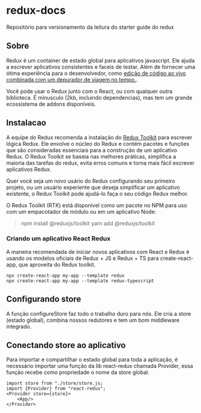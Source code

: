 # redux-docs

Repositório para versionamento da leitura do starter guide do redux

## Sobre

Redux é um container de estado global para aplicativos javascript. Ele ajuda a escrever aplicativos consistentes e faceis de testar. Além de fornecer uma ótima experiência para o desenvolvedor, como [edição de código ao vivo combinada com um depurador de viagem no tempo.](https://github.com/reduxjs/redux-devtools).

Você pode usar o Redux junto com o React, ou com qualquer outra biblioteca. É minusculo (2kb, incluindo dependencias), mas tem um grande ecossistema de addons disponíveis.

## Instalacao

A equipe do Redux recomenda a instalação do [Redux Toolkit](https://redux-toolkit.js.org/) para escrever lógica Redux. Ele envolve o núcleo do Redux e contém pacotes e funções que são consideradas essenciais para a construção de um aplicativo Redux. O Redux Toolkit se baseia nas melhores práticas, simplifica a maioria das tarefas do redux, evita erros comuns e torna mais fácil escrever aplicativos Redux.

Quer você seja um novo usário do Redux configurando seu primeiro projeto, ou um usuário experiente que deseja simplificar um aplicativo existente, o Redux Toolkit pode ajudá-lo faça o seu código Redux melhor.

O Redux Toolkit (RTK) está disponível como um pacote no NPM para uso com um empacotador de módulo ou em um aplicativo Node:

> npm install @reduxjs/toolkit
> yarn add @reduxjs/toolkit

### Criando um aplicativo React Redux

A maneira recomendada de iniciar novos aplicativos com React e Redux é usando os modelos oficiais de Redux + JS e Redux + TS para create-react-app, que aproveita do Redux toolkit.

    npx create-react-app my-app --template redux
    npx create-react-app my-app --template redux-typescript

## Configurando store

A função configureStore faz todo o trabalho duro para nós. Ele cria a store (estado global), combina nossos redutores e tem um bom middleware integrado.

## Conectando store ao aplicativo

Para importar e compartilhar o estado global para toda a aplicação, é necessário importar uma função da lib react-redux chamada Provider, essa função recebe como propriedade o nome da store global.

    import store from "./store/store.js;
    import {Provider} from "react-redux";
    <Provider store={store}>
        <App/>
    </Provider>

